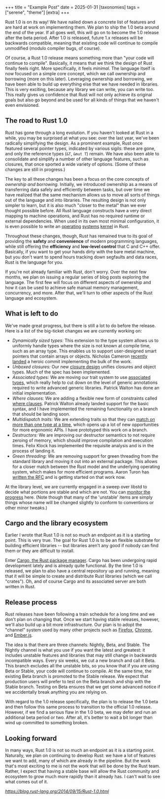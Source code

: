 +++
title = "Example Post"
date = 2025-01-31
[taxonomies]
tags = ["serene", "theme"]
[extra]
+++

Rust 1.0 is on its way! We have nailed down a concrete list of features and are hard at work on implementing them. We plan to ship the 1.0 beta around the end of the year. If all goes well, this will go on to become the 1.0 release after the beta period. After 1.0 is released, future 1.x releases will be backwards compatible, meaning that existing code will continue to compile unmodified (modulo compiler bugs, of course).

Of course, a Rust 1.0 release means something more than "your code will continue to compile". Basically, it means that we think the design of Rust finally feels right. More specifically, it feels *minimal*. The language itself is now focused on a simple core concept, which we call ownership and borrowing (more on this later). Leveraging ownership and borrowing, we have been able to build up everything else that we have needed in libraries. This is very exciting, because any library we can write, you can write too. This really gives us confidence that Rust will not only achieve its original goals but also go beyond and be used for all kinds of things that we haven't even envisioned.

## The road to Rust 1.0

Rust has gone through a long evolution. If you haven't looked at Rust in a while, you may be surprised at what you see: over the last year, we've been radically simplifying the design. As a prominent example, Rust once featured several pointer types, indicated by various sigils: these are gone, and only the reference types (`&T`, `&mut T`) remain. We have also been able to consolidate and simplify a number of other language features, such as closures, that once sported a wide variety of options. (Some of these changes are still in progress.)

The key to all these changes has been a focus on the core concepts of *ownership and borrowing*. Initially, we introduced ownership as a means of transferring data safely and efficiently between tasks, but over time we have realized that the same mechanism allows us to move all sorts of things out of the language and into libraries. The resulting design is not only simpler to learn, but it is also much "closer to the metal" than we ever thought possible before. All Rust language constructs have a very direct mapping to machine operations, and Rust has no required runtime or external dependencies. When used in its own most minimal configuration, it is even possible to write an [operating](https://github.com/charliesome/rustboot) [systems](https://github.com/ryanra/RustOS) [kernel](https://github.com/jvns/puddle) in Rust.

Throughout these changes, though, Rust has remained true to its goal of providing the **safety** and **convenience** of modern programming languages, while still offering the **efficiency** and **low-level control** that C and C++ offer. Basically, if you want to get your hands dirty with the bare metal machine, but you don't want to spend hours tracking down segfaults and data races, Rust is the language for you.

If you're not already familiar with Rust, don't worry. Over the next few months, we plan on issuing a regular series of blog posts exploring the language. The first few will focus on different aspects of ownership and how it can be used to achieve safe manual memory management, concurrency, and more. After that, we'll turn to other aspects of the Rust language and ecosystem.

## What is left to do

We've made great progress, but there is still a lot to do before the release. Here is a list of the big-ticket changes we are currently working on:

- *Dynamically sized types:* This extension to the type system allows us to uniformly handle types where the size is not known at compile time, such as an array type. This enables us to support user-designed smart pointers that contain arrays or objects. Nicholas Cameron [recently landed](https://github.com/rust-lang/rust/commit/7932b719ec2b65acfa8c3e74aad29346d47ee992) a heroic commit implementing the bulk of the work.
- *Unboxed closures:* Our new [closure design](https://github.com/rust-lang/rfcs/blob/master/text/0114-closures.md) unifies closures and object types. Much of the spec has been implemented.
- *Associated types:* We are moving our trait system to use [associated types](https://github.com/rust-lang/rfcs/pull/195), which really help to cut down on the level of generic annotations required to write advanced generic libraries. Patrick Walton has done an initial implementation.
- *Where clauses:* We are adding a flexible new form of constraints called [where clauses](https://github.com/rust-lang/rfcs/pull/135). Patrick Walton already landed support for the basic syntax, and I have implemented the remaining functionality on a branch that should be landing soon.
- *Multidispatch traits:* We are extending traits so that they can [match on more than one type at a time](https://github.com/rust-lang/rfcs/pull/195), which opens up a lot of new opportunities for more ergonomic APIs. I have prototyped this work on a branch.
- *Destructors:* We are improving our destructor semantics to not require zeroing of memory, which should improve compilation and execution times. Felix Klock has implemented the requisite analysis and is in the process of landing it.
- *Green threading:* We are removing support for green threading from the standard library and moving it out into an external package. This allows for a closer match between the Rust model and the underlying operating system, which makes for more efficient programs. Aaron Turon has [written the RFC](https://github.com/rust-lang/rfcs/pull/230) and is getting started on that work now.

At the library level, we are currently engaged in a sweep over libstd to decide what portions are stable and which are not. You can [monitor the progress](https://doc.rust-lang.org/std/stability.html) here. (Note though that many of the 'unstable' items are simply things whose name will be changed slightly to conform to conventions or other minor tweaks.)

## Cargo and the library ecosystem

Earlier I wrote that Rust 1.0 is not so much an endpoint as it is a starting point. This is very true. The goal for Rust 1.0 is to be an flexible substrate for building efficient libraries -- but libraries aren't any good if nobody can find them or they are difficult to install.

Enter [Cargo, the Rust package manager](https://crates.io/). Cargo has been undergoing rapid development lately and is already quite functional. By the time 1.0 is released, we plan to also have a central repository up and running, meaning that it will be simple to create and distribute Rust libraries (which we call "crates"). Oh, and of course Cargo and its associated server are both written in Rust.

## Release process

Rust releases have been following a train schedule for a long time and we don't plan on changing that. Once we start having stable releases, however, we'll also build up a bit more infrastructure. Our plan is to adopt the "channel" system used by many other projects such as [Firefox](https://www.mozilla.org/en-US/firefox/channel/), [Chrome](https://www.chromium.org/getting-involved/dev-channel), and [Ember.js](https://emberjs.com/builds/).

The idea is that there are three channels: Nightly, Beta, and Stable. The Nightly channel is what you use if you want the latest and greatest: it includes unstable features and libraries that may still change in backwards incompatible ways. Every six weeks, we cut a new branch and call it Beta. This branch excludes all the unstable bits, so you know that if you are using Beta or Stable, your code will continue to compile. At the same time, the existing Beta branch is promoted to the Stable release. We expect that production users will prefer to test on the Beta branch and ship with the Stable branch. Testing on Beta ensures that we get some advanced notice if we accidentally break anything you are relying on.

With regard to the 1.0 release specifically, the plan is to release the 1.0 beta and then follow this same process to transition to the official 1.0 release. However, if we find a serious flaw in the 1.0 beta, we may defer and run an additional beta period or two. After all, it's better to wait a bit longer than wind up committed to something broken.

## Looking forward

In many ways, Rust 1.0 is not so much an endpoint as it is a starting point. Naturally, we plan on continuing to develop Rust: we have a lot of features we want to add, many of which are already in the pipeline. But the work that's most exciting to me is not the work that will be done by the Rust team. Rather, I expect that having a stable base will allow the Rust community and ecosystem to grow much more rapidly than it already has. I can't wait to see what comes out of it.

*<https://blog.rust-lang.org/2014/09/15/Rust-1.0.html>*
